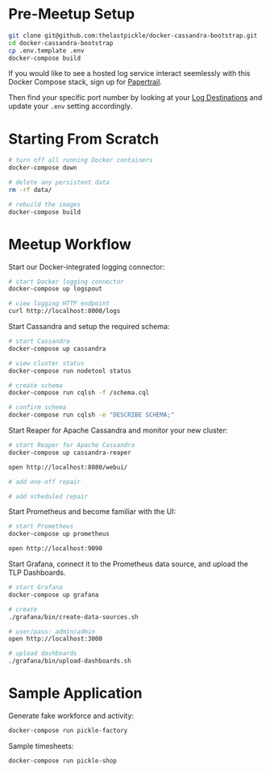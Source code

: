 # Pre-Meetup Setup

```bash
git clone git@github.com:thelastpickle/docker-cassandra-bootstrap.git
cd docker-cassandra-bootstrap
cp .env.template .env
docker-compose build
```

If you would like to see a hosted log service interact seemlessly with this
Docker Compose stack, sign up for [Papertrail](https://papertrailapp.com/?thank=1ad15b).

Then find your specific port number by looking at your
[Log Destinations](https://papertrailapp.com/account/destinations) and update
your `.env` setting accordingly.

# Starting From Scratch

```bash
# turn off all running Docker containers
docker-compose down

# delete any persistent data
rm -rf data/

# rebuild the images
docker-compose build
```


# Meetup Workflow

Start our Docker-integrated logging connector:

```bash
# start Docker logging connector
docker-compose up logspout

# view logging HTTP endpoint
curl http://localhost:8000/logs
```

Start Cassandra and setup the required schema:

```bash
# start Cassandra
docker-compose up cassandra

# view cluster status
docker-compose run nodetool status

# create schema
docker-compose run cqlsh -f /schema.cql

# confirm schema
docker-compose run cqlsh -e "DESCRIBE SCHEMA;"
```

Start Reaper for Apache Cassandra and monitor your new cluster:

```bash
# start Reaper for Apache Cassandra
docker-compose up cassandra-reaper

open http://localhost:8080/webui/

# add one-off repair

# add scheduled repair
```

Start Prometheus and become familiar with the UI:

```bash
# start Prometheus
docker-compose up prometheus

open http://localhost:9090
```

Start Grafana, connect it to the Prometheus data source, and upload the TLP
Dashboards.

```bash
# start Grafana
docker-compose up grafana

# create 
./grafana/bin/create-data-sources.sh

# user/pass: admin/admin
open http://localhost:3000

# upload dashboards
./grafana/bin/upload-dashboards.sh
```

# Sample Application

Generate fake workforce and activity:

```bash
docker-compose run pickle-factory
```

Sample timesheets:

```bash
docker-compose run pickle-shop
```

